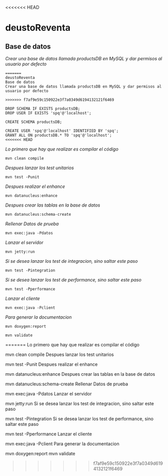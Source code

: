 <<<<<<< HEAD
# deustoReventa

## Base de datos
_Crear una base de datos llamada productsDB en MySQL y dar permisos al usuario por defecto_
```
=======
deustoReventa
Base de datos
Crear una base de datos llamada productsDB en MySQL y dar permisos al usuario por defecto

>>>>>>> f7af9e59c150922e3f7a0349d6194132121f6469

DROP SCHEMA IF EXISTS productsDB;
DROP USER IF EXISTS 'spq'@'localhost';

CREATE SCHEMA productsDB;

CREATE USER 'spq'@'localhost' IDENTIFIED BY 'spq';
GRANT ALL ON productsDB.* TO 'spq'@'localhost';
<<<<<<< HEAD
```

_Lo primero que hay que realizar es compilar el código_

```
mvn clean compile
```

_Despues lanzar los test unitarios_
```
mvn test -Punit
```

_Despues realizar el enhance_
```
mvn datanucleus:enhance
```


_Despues crear las tablas en la base de datos_
```
mvn datanucleus:schema-create
```

_Rellenar Datos de prueba_
```
mvn exec:java -Pdatos
```
_Lanzar el servidor_

```
mvn jetty:run
```

_Si se desea lanzar los test de integracion, sino saltar este paso_

```
mvn test -Pintegration
```

_Si se desea lanzar los test de performance, sino saltar este paso_

```
mvn test -Pperformance
```

_Lanzar el cliente_

```
mvn exec:java -Pclient
```

_Para generar la documentacion_

```
mvn doxygen:report
```
```
mvn validate
```

=======
Lo primero que hay que realizar es compilar el código

mvn clean compile
Despues lanzar los test unitarios

mvn test -Punit
Despues realizar el enhance

mvn datanucleus:enhance
Despues crear las tablas en la base de datos

mvn datanucleus:schema-create
Rellenar Datos de prueba

mvn exec:java -Pdatos
Lanzar el servidor

mvn jetty:run
Si se desea lanzar los test de integracion, sino saltar este paso

mvn test -Pintegration
Si se desea lanzar los test de performance, sino saltar este paso

mvn test -Pperformance
Lanzar el cliente

mvn exec:java -Pclient
Para generar la documentacion

mvn doxygen:report
mvn validate
>>>>>>> f7af9e59c150922e3f7a0349d6194132121f6469
